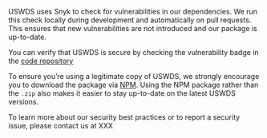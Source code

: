 USWDS uses Snyk to check for vulnerabilities in our dependencies. We run this
check locally during development and automatically on pull requests. This ensures
that new vulnerabilities are not introduced and our package is up-to-date.

You can verify that USWDS is secure by checking the vulnerability badge in the
[code repository](https://github.com/uswds/uswds)

To ensure you’re using a legitimate copy of USWDS, we strongly encourage you to
download the package via [NPM](/documentation/developers/#install-using-npm).
Using the NPM package rather than the `.zip` also makes it easier to stay
up-to-date on the latest USWDS versions.

To learn more about our security best practices or to report a security issue,
please contact us at XXX
